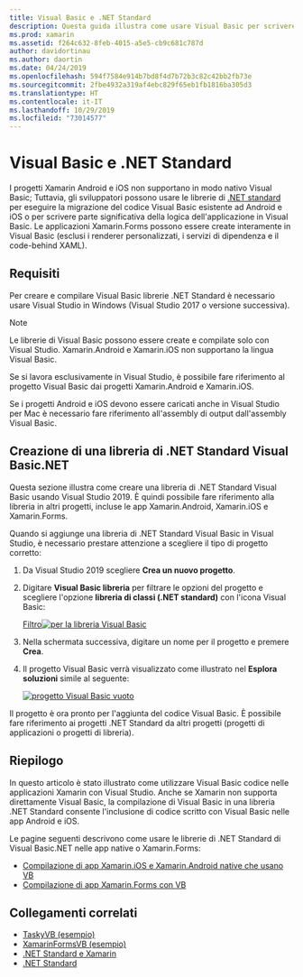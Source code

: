```yaml
---
title: Visual Basic e .NET Standard
description: Questa guida illustra come usare Visual Basic per scrivere .NET Standard progetti che possono essere usati nelle soluzioni destinate a Xamarin.iOS e Xamarin.Android.
ms.prod: xamarin
ms.assetid: f264c632-8feb-4015-a5e5-cb9c681c787d
author: davidortinau
ms.author: daortin
ms.date: 04/24/2019
ms.openlocfilehash: 594f7584e914b7bd8f4d7b72b3c82c42bb2fb73e
ms.sourcegitcommit: 2fbe4932a319af4ebc829f65eb1fb1816ba305d3
ms.translationtype: HT
ms.contentlocale: it-IT
ms.lasthandoff: 10/29/2019
ms.locfileid: "73014577"
---
```

# <a name="visual-basic-and-net-standard"></a>Visual Basic e .NET Standard

I progetti Xamarin Android e iOS non supportano in modo nativo Visual Basic; Tuttavia, gli sviluppatori possono usare le librerie di [.NET standard](~/cross-platform/app-fundamentals/net-standard.md) per eseguire la migrazione del codice Visual Basic esistente ad Android e iOS o per scrivere parte significativa della logica dell'applicazione in Visual Basic. Le applicazioni Xamarin.Forms possono essere create interamente in Visual Basic (esclusi i renderer personalizzati, i servizi di dipendenza e il code-behind XAML).

## <a name="requirements"></a>Requisiti

Per creare e compilare Visual Basic librerie .NET Standard è necessario usare Visual Studio in Windows (Visual Studio 2017 o versione successiva).

> [!NOTE]
> Le librerie di Visual Basic possono essere create e compilate solo con Visual Studio. Xamarin.Android e Xamarin.iOS non supportano la lingua Visual Basic.
>
> Se si lavora esclusivamente in Visual Studio, è possibile fare riferimento al progetto Visual Basic dai progetti Xamarin.Android e Xamarin.iOS.
>
> Se i progetti Android e iOS devono essere caricati anche in Visual Studio per Mac è necessario fare riferimento all'assembly di output dall'assembly Visual Basic.

## <a name="creating-a-visual-basicnet-net-standard-library"></a>Creazione di una libreria di .NET Standard Visual Basic.NET

Questa sezione illustra come creare una libreria di .NET Standard Visual Basic usando Visual Studio 2019.
È quindi possibile fare riferimento alla libreria in altri progetti, incluse le app Xamarin.Android, Xamarin.iOS e Xamarin.Forms.

Quando si aggiunge una libreria di .NET Standard Visual Basic in Visual Studio, è necessario prestare attenzione a scegliere il tipo di progetto corretto:

1. Da Visual Studio 2019 scegliere **Crea un nuovo progetto**.

2. Digitare **Visual Basic libreria** per filtrare le opzioni del progetto e scegliere l'opzione **libreria di classi (.NET standard)** con l'icona Visual Basic:

    [Filtro![per la libreria Visual Basic](xamarin-forms-images/06-sml.png)](xamarin-forms-images/06.png#lightbox)

3. Nella schermata successiva, digitare un nome per il progetto e premere **Crea**.

4. Il progetto Visual Basic verrà visualizzato come illustrato nel **Esplora soluzioni** simile al seguente:

    [![progetto Visual Basic vuoto](images/new-library-sml.png)](images/new-library.png#lightbox)

Il progetto è ora pronto per l'aggiunta del codice Visual Basic. È possibile fare riferimento ai progetti .NET Standard da altri progetti (progetti di applicazioni o progetti di libreria).

## <a name="summary"></a>Riepilogo

In questo articolo è stato illustrato come utilizzare Visual Basic codice nelle applicazioni Xamarin con Visual Studio. Anche se Xamarin non supporta direttamente Visual Basic, la compilazione di Visual Basic in una libreria .NET Standard consente l'inclusione di codice scritto con Visual Basic nelle app Android e iOS.

Le pagine seguenti descrivono come usare le librerie di .NET Standard di Visual Basic.NET nelle app native o Xamarin.Forms:

- [Compilazione di app Xamarin.iOS e Xamarin.Android native che usano VB](native-apps.md)
- [Compilazione di app Xamarin.Forms con VB](xamarin-forms.md)

## <a name="related-links"></a>Collegamenti correlati

- [TaskyVB (esempio)](https://docs.microsoft.com/samples/xamarin/mobile-samples/visualbasic-taskyvb/)
- [XamarinFormsVB (esempio)](https://docs.microsoft.com/samples/xamarin/mobile-samples/visualbasic-xamarinformsvb/)
- [.NET Standard e Xamarin](~/cross-platform/app-fundamentals/net-standard.md)
- [.NET Standard](/dotnet/standard/net-standard/)

